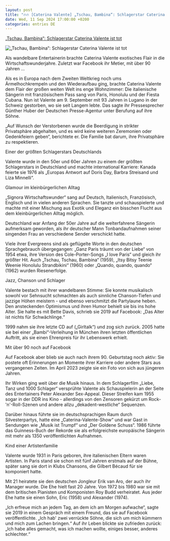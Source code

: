 ```yaml
---
layout: post
title: "🔥🔥 [Caterina Valente] „Tschau, Bambina“: Schlagerstar Caterina Valente ist tot"
date: Wed, 11 Sep 2024 17:00:00 +0200
categories: entries DE
---
```

[„Tschau, Bambina“: Schlagerstar Caterina Valente ist tot](https://www.schwaebische.de/panorama/tschau-bambina-schlagerstar-caterina-valente-ist-tot-2888411)

![„Tschau, Bambina“: Schlagerstar Caterina Valente ist tot](https://cdn.schwaebische.de/2024/09/11/e9de1ab5-69de-41eb-a56a-510b3ea302fe.jpeg)

Als wandelbare Entertainerin brachte Caterina Valente exotisches Flair in die Wirtschaftswunderjahre. Zuletzt war Facebook ihr Metier, mit über 90 Jahren ...

Als es in Europa nach dem Zweiten Weltkrieg noch ums Ärmelhochkrempeln und den Wiederaufbau ging, brachte Caterina Valente dem Flair der großen weiten Welt ins enge Wohnzimmer: Die italienische Sängerin mit französischem Pass sang von Paris, Honolulu und der Fiesta Cubana. Nun ist Valente am 9. September mit 93 Jahren in Lugano in der Schweiz gestorben, wo sie seit Langem lebte. Das sagte ihr Pressesprecher Günther Huber der Deutschen Presse-Agentur unter Berufung auf ihre Söhne.

„Auf Wunsch der Verstorbenen wurde die Beerdigung in strikter Privatsphäre abgehalten, und es wird keine weiteren Zeremonien oder Gedenkfeiern geben“, berichtete er. Die Familie bat darum, ihre Privatsphäre zu respektieren.

Einer der größten Schlagerstars Deutschlands

Valente wurde in den 50er und 60er Jahren zu einem der größten Schlagerstars in Deutschland und machte international Karriere: Kanada feierte sie 1976 als „Europas Antwort auf Doris Day, Barbra Streisand und Liza Minnelli“.

Glamour im kleinbürgerlichen Alltag

„Signora Wirtschaftswunder“ sang auf Deutsch, Italienisch, Französisch, Englisch und in vielen anderen Sprachen. Sie tanzte und schauspielerte und machte mit einer Mischung aus Exotik und Eleganz ein bisschen Flucht aus dem kleinbürgerlichen Alltag möglich.

Deutschland war Anfang der 50er Jahre auf die welterfahrene Sängerin aufmerksam geworden, als ihr deutscher Mann Tonbandaufnahmen seiner singenden Frau an verschiedene Sender verschickt hatte.

Viele ihrer Evergreens sind als geflügelte Worte in den deutschen Sprachgebrauch übergegangen: „Ganz Paris träumt von der Liebe“ von 1954 etwa, ihre Version des Cole-Porter-Songs „I love Paris“ und gleich ihr größter Hit. Auch „Tschau, Tschau, Bambina“ (1959), „Itsy Bitsy Teenie Weenie Honolulu Strandbikini“ (1960) oder „Quando, quando, quando“ (1962) wurden Riesenerfolge.

Jazz, Chanson und Schlager

Valente bestach mit ihrer wandelbaren Stimme: Sie konnte musikalisch sowohl vor Sehnsucht schmachten als auch sinnliche Chanson-Tiefen und jazzige Höhen meistern - und ebenso verschmitzt die Partylaune heben. Den ansteckenden Optimismus und ihren Humor behielt sie bis ins hohe Alter. Sie halte es mit Bette Davis, schrieb sie 2019 auf Facebook: „Das Alter ist nichts für Schwächlinge.“

1999 nahm sie ihre letzte CD auf („Girltalk“) und zog sich zurück. 2005 hatte sie bei einer „Bambi“-Verleihung in München ihren letzten öffentlichen Auftritt, als sie einen Ehrenpreis für ihr Lebenswerk erhielt.

Mit über 90 noch auf Facebook

Auf Facebook aber blieb sie auch nach ihrem 90. Geburtstag noch aktiv: Sie postete oft Erinnerungen an Momente ihrer Karriere oder andere Stars aus vergangenen Zeiten. Im April 2023 zeigte sie ein Foto von sich aus jüngeren Jahren.

Ihr Wirken ging weit über die Musik hinaus. In dem Schlagerfilm „Liebe, Tanz und 1000 Schlager“ versprühte Valente als Schauspielerin an der Seite des Entertainers Peter Alexander Sex-Appeal. Dieser Streifen kam 1955 sogar in der DDR ins Kino - allerdings von den Zensoren gekürzt um Rock-'n'-Roll-Szenen und andere allzu „dekadent-westliche“ Sequenzen.

Darüber hinaus führte sie im deutschsprachigen Raum durch Silvesterpartys, hatte eine „Caterina-Valente-Show“ und war Gast in Sendungen wie „Musik ist Trumpf“ und „Der Goldene Schuss“. 1986 führte das Guinness-Buch der Rekorde sie als erfolgreichste europäische Sängerin mit mehr als 1350 veröffentlichten Aufnahmen.

Kind einer Artistenfamilie

Valente wurde 1931 in Paris geboren, ihre italienischen Eltern waren Artisten. In Paris stand sie schon mit fünf Jahren erstmals auf der Bühne, später sang sie dort in Klubs Chansons, die Gilbert Bécaud für sie komponiert hatte.

Mit 21 heiratete sie den deutschen Jongleur Erik van Aro, der auch ihr Manager wurde. Die Ehe hielt fast 20 Jahre. Von 1972 bis 1980 war sie mit dem britischen Pianisten und Komponisten Roy Budd verheiratet. Aus jeder Ehe hatte sie einen Sohn, Eric (1958) und Alexander (1974).

„Ich erfreue mich an jedem Tag, an dem ich am Morgen aufwache“, sagte sie 2019 in einem Gespräch mit einem Freund, das sie auf Facebook veröffentlichte. „Ich hab' zwei verrückte Söhne, die sich um mich kümmern und mich zum Lachen bringen.“ Auf ihr Leben blickte sie zufrieden zurück: „Ich habe alles gemacht, was ich machen wollte, einiges besser, anderes schlechter.“

